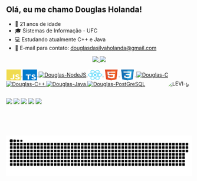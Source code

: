 ## Olá, eu me chamo Douglas Holanda!
- 👤 21 anos de idade
- 🎓 Sistemas de Informação - UFC
- 💻 Estudando atualmente C++ e Java
- 💼 E-mail para contato: douglasdasilvaholanda@gmail.com

<div align="center">
  <a href="https://github.com/Douglas10Holanda">
  <img height="170em" src="https://github-readme-stats.vercel.app/api?username=Douglas10Holanda&show_icons=true&theme=dark&include_all_commits=true&count_private=true"/>
  <img height="170em" src="https://github-readme-stats.vercel.app/api/top-langs/?username=Douglas10Holanda&layout=compact&langs_count=7&theme=dark"/>
</div>
  
<div style="display: inline_block"><br>
  <img align="center" alt="Douglas-Js" height="30" width="40" src="https://raw.githubusercontent.com/devicons/devicon/master/icons/javascript/javascript-plain.svg">
  <img align="center" alt="Douglas-Ts" height="30" width="40" src="https://raw.githubusercontent.com/devicons/devicon/master/icons/typescript/typescript-plain.svg">
  <img align="center" alt="Douglas-NodeJS" height="30" width="40" src="https://cdn.jsdelivr.net/gh/devicons/devicon/icons/nodejs/nodejs-original-wordmark.svg">
  <img align="center" alt="Douglas-React" height="30" width="40" src="https://raw.githubusercontent.com/devicons/devicon/master/icons/react/react-original.svg">
  <img align="center" alt="Douglas-HTML" height="30" width="40" src="https://raw.githubusercontent.com/devicons/devicon/master/icons/html5/html5-original.svg">
  <img align="center" alt="Douglas-CSS" height="30" width="40" src="https://raw.githubusercontent.com/devicons/devicon/master/icons/css3/css3-original.svg">
  <img align="center" alt="Douglas-C" height="30" width="40" src="https://cdn.jsdelivr.net/gh/devicons/devicon/icons/c/c-original.svg" />
  <img align="center" alt="Douglas-C++" height="30" width="40" src="https://cdn.jsdelivr.net/gh/devicons/devicon/icons/cplusplus/cplusplus-original.svg">
  <img align="center" alt="Douglas-Java" height="30" width="40" src="https://cdn.jsdelivr.net/gh/devicons/devicon/icons/java/java-original.svg">
  <img align="center" alt="Douglas-PostGreSQL" height="30" width="40" src="https://cdn.jsdelivr.net/gh/devicons/devicon/icons/postgresql/postgresql-original.svg">
  <img align="right" alt="LEVI-gif" height="150" style="border-radius:50px;" src="https://c.tenor.com/-F1llo2Z2CIAAAAC/levi-ackerman.gif">
</div>

##
  
<div>
    <a href = "mailto:contatodpiglasdasilvaholanda@gmail.com"><img src="https://img.shields.io/badge/Gmail-D14836?style=for-the-badge&logo=gmail&logoColor=white" target="_blank"></a>
   <a href="https://www.linkedin.com/in/douglas-holanda-9175901a0/" target="_blank"><img src="https://img.shields.io/badge/-LinkedIn-%230077B5?style=for-the-badge&logo=linkedin&logoColor=white" target="_blank"></a>
  <a href="https://www.facebook.com/Dougras10Holanda/" target="_blank"><img src="https://img.shields.io/badge/Facebook-1877F2?style=for-the-badge&logo=facebook&logoColor=white" target="_blank"></a>
  <a href="https://www.instagram.com/_douglasholanda/" target="_blank"><img src="https://img.shields.io/badge/-Instagram-%23E4405F?style=for-the-badge&logo=instagram&logoColor=white" target="_blank"></a>
  <a href="https://twitter.com/DouglasHoland7" target="_blank"><img src="https://img.shields.io/badge/Twitter-1DA1F2?style=for-the-badge&logo=twitter&logoColor=white" target="_blank"></a>
 
![Snake animation](https://github.com/Douglas10Holanda/Douglas10Holanda/blob/output/github-contribution-grid-snake.svg)
